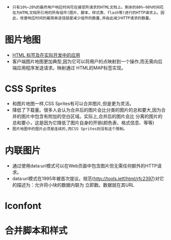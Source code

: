 * `只有10%~20%的最终用户响应时间花在接受所请求的HTML文档上。剩余的80%~90%时间花在为HTML文档所引用的所有组件(图片、脚本、样式表、flash等)进行的HTTP请求上。因此，改善响应时间的最简单途径就是减少组件的数量,并由此减少HTTP请求的数量。`
# 图片地图
* [HTML <area><map>标签及在实际开发中的应用](http://www.zhangxinxu.com/wordpress/2017/05/html-area-map/)
* 客户端图片地图更加典型,因为它可以将用户的点映射到一个操作,而无需向后端应用程序发送请求。映射通过
HTML的MAP标签实现。
# CSS Sprites
* 和图片地图一样,CSS Sprites有可以合并图片,但是更为灵活。
* 降低了下载量。很多人会认为合并后的图片会比分类的图片的总和要大,因为合并的图片中包含有附加的空白区域。实际上,合并后的图片会比
分离的图片的总和要小，这是因为它降低了图片自身的开销(颜色表、格式信息、等等)
* `图片地图中的图片必须是连续的,而CSS Sprites则没有这个限制。`
# 内联图片
* 通过使用data:url模式可以在Web页面中包含图片但无需任何额外的HTTP请求。
* data:url模式在1995年被首次提议。规范(http://tools.ietf/html/rfc2397)对它的描述为：允许将小块的数据内联为   立即数。数据就在其URL

# Iconfont
# 合并脚本和样式